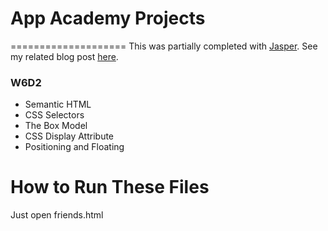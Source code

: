 # App Academy Projects
====================
This was partially completed with [Jasper](https://github.com/j4sper).  See my related blog post [here](http://blog.cssherry.com/post/108722550494/w6d2-css-all-the-cats).

### W6D2
* Semantic HTML
* CSS Selectors
* The Box Model
* CSS Display Attribute
* Positioning and Floating

# How to Run These Files
Just open friends.html
